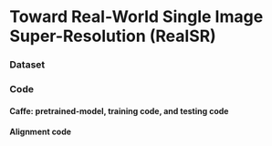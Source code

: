 # Toward Real-World Single Image Super-Resolution (RealSR)


### Dataset


### Code 
#### Caffe: pretrained-model, training code, and testing code


#### Alignment code



